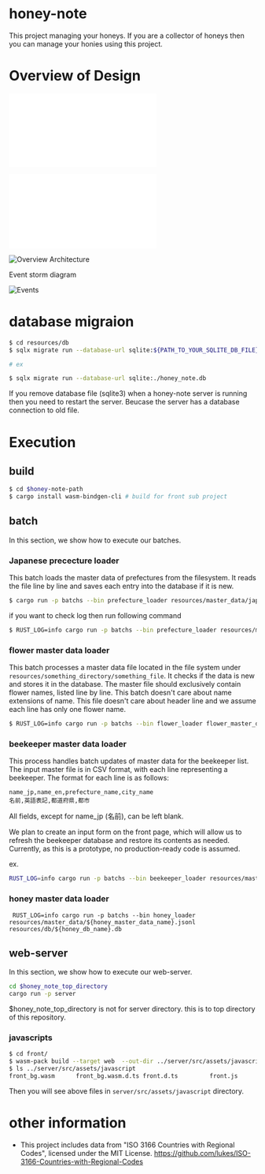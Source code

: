 # honey-note

This project managing your honeys. If you are a collector of honeys then you can manage your honies using this project.

# Overview of Design

![Abstract image of what will we make](docs/AbustructDesignLogs.md)

![data model design](docs/design.md)

![Overview Architecture](https://github.com/user-attachments/assets/330b914e-1d96-48c4-8480-9a4e344c53a8)

Event storm diagram

![Events](https://github.com/user-attachments/assets/fb8d6349-a483-4388-942c-7e41c75982bf)

# database migraion

```bash
$ cd resources/db
$ sqlx migrate run --database-url sqlite:${PATH_TO_YOUR_SQLITE_DB_FILE}

# ex

$ sqlx migrate run --database-url sqlite:./honey_note.db
```

If you remove database file (sqlite3) when a honey-note server is running then you need to restart the server.
Beucase the server has a database connection to old file.

# Execution

## build

```bash
$ cd $honey-note-path
$ cargo install wasm-bindgen-cli # build for front sub project
```

## batch
In this section, we show how to execute our batches.

### Japanese prececture loader
This batch loads the master data of prefectures from the filesystem.
It reads the file line by line and saves each entry into the database if it is new.

```bash
$ cargo run -p batchs --bin prefecture_loader resources/master_data/japanese_prefectures.scv $PATH_TO_DB_FILE
```

if you want to check log then run following command

```bash
$ RUST_LOG=info cargo run -p batchs --bin prefecture_loader resources/master_data/japanese_prefectures.csv $PATH_TO_DB_FILE
```

### flower master data loader 
This batch processes a master data file located in the file system under `resources/something_directory/something_file`. 
It checks if the data is new and stores it in the database. The master file should exclusively contain flower names, listed line by line.
This batch doesn't care about name extensions of name. This file doesn't care about header line and we assume each line has only one flower name.

```bash
$ RUST_LOG=info cargo run -p batchs --bin flower_loader flower_master_data_directory/file_name.csv database_file(sqlite file).db
```

### beekeeper master data loader
This process handles batch updates of master data for the beekeeper list. The input master file is in CSV format, with each line representing a beekeeper. The format for each line is as follows:

```
name_jp,name_en,prefecture_name,city_name
名前,英語表記,都道府県,都市
```

All fields, except for name_jp (名前), can be left blank.

We plan to create an input form on the front page, which will allow us to refresh the beekeeper database and restore its contents as needed. Currently, as this is a prototype, no production-ready code is assumed.

ex.
```bash
RUST_LOG=info cargo run -p batchs --bin beekeeper_loader resources/master_data/beekeeper.csv resources/db/honey_note.db
```

### honey master data loader

```
 RUST_LOG=info cargo run -p batchs --bin honey_loader resources/master_data/${honey_master_data_name}.jsonl  resources/db/${honey_db_name}.db
```

## web-server
In this section, we show how to execute our web-server.

```bash
cd $honey_note_top_directory
cargo run -p server
```

$honey_note_top_directory is not for server directory. this is to top directory of this repository.

### javascripts

```bash
$ cd front/
$ wasm-pack build --target web  --out-dir ../server/src/assets/javascript/
$ ls ../server/src/assets/javascript
front_bg.wasm      front_bg.wasm.d.ts front.d.ts         front.js           package.json
```

Then you will see above files in `server/src/assets/javascript` directory.


# other information

- This project includes data from "ISO 3166 Countries with Regional Codes", licensed under the MIT License. <https://github.com/lukes/ISO-3166-Countries-with-Regional-Codes>

